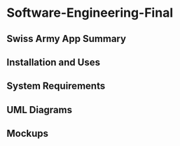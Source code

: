 # Software-Engineering-Final

## Swiss Army App Summary

## Installation and Uses

## System Requirements

## UML Diagrams

## Mockups
